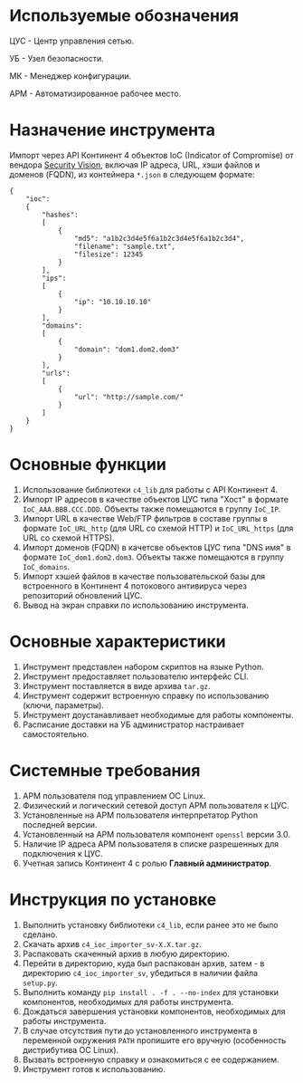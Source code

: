 # Используемые обозначения

ЦУС - Центр управления сетью.

УБ - Узел безопасности.

МК - Менеджер конфигурации.

АРМ - Автоматизированное рабочее место.

# Назначение инструмента

Импорт через API Континент 4 объектов IoC (Indicator of Compromise) от вендора [Security Vision](https://www.securityvision.ru/), включая IP адреса, URL, хэши файлов и доменов (FQDN), из контейнера `*.json` в следующем формате:

```
{
	"ioc":
	{
		"hashes":
		[
			{
				"md5": "a1b2c3d4e5f6a1b2c3d4e5f6a1b2c3d4",
				"filename": "sample.txt",
				"filesize": 12345
			}
		],
		"ips":
		[
			{
				"ip": "10.10.10.10"
			}
		],
		"domains":
		[
			{
				"domain": "dom1.dom2.dom3"
			}
		],
		"urls":
		[
			{
				"url": "http://sample.com/"
			}
		]
	}
}
```

# Основные функции

1. Использование библиотеки `c4_lib` для работы с API Континент 4.
2. Импорт IP адресов в качестве объектов ЦУС типа "Хост" в формате `IoC_AAA.BBB.CCC.DDD`. Объекты также помещаются в группу `IoC_IP`.
3. Импорт URL в качестве Web/FTP фильтров в составе группы в формате `IoC_URL_http` (для URL со схемой HTTP) и `IoC_URL_https` (для URL со схемой HTTPS).
4. Импорт доменов (FQDN) в качетсве объектов ЦУС типа "DNS имя" в формате `IoC_dom1.dom2.dom3`. Объекты также помещаются в группу `IoC_domains`.
5. Импорт хэшей файлов в качестве пользовательской базы для встроенного в Континент 4 потокового антивируса через репозиторий обновлений ЦУС.
6. Вывод на экран справки по использованию инструмента.

# Основные характеристики

1. Инструмент представлен набором скриптов на языке Python.
2. Инструмент предоставляет пользователю интерфейс CLI.
3. Инструмент поставляется в виде архива `tar.gz`.
4. Инструмент содержит встроенную справку по использованию (ключи, параметры).
5. Инструмент доустанавливает необходимые для работы компоненты.
6. Расписание доставки на УБ администратор настраивает самостоятельно.

# Системные требования

1. АРМ пользователя под управлением ОС Linux.
2. Физический и логический сетевой доступ АРМ пользователя к ЦУС.
3. Установленные на АРМ пользователя интерпретатор Python последней версии.
4. Установленный на АРМ пользователя компонент `openssl` версии 3.0.
5. Наличие IP адреса АРМ пользователя в списке разрешенных для подключения к ЦУС.
6. Учетная запись Континент 4 с ролью **Главный администратор**.

# Инструкция по установке

1. Выполнить установку библиотеки `c4_lib`, если ранее это не было сделано.
2. Скачать архив `c4_ioc_importer_sv-X.X.tar.gz`.
3. Распаковать скаченный архив в любую директорию.
4. Перейти в директорию, куда был распакован архив, затем - в директорию `c4_ioc_importer_sv`, убедиться в наличии файла `setup.py`.
5. Выполнить команду `pip install . -f . --no-index` для установки компонентов, необходимых для работы инструмента.
6. Дождаться завершения установки компонентов, необходимых для работы инструмента.
7. В случае отсутствия пути до установленного инструмента в переменной окружения `PATH` пропишите его вручную (особенность дистрибутива ОС Linux).
8. Вызвать встроенную справку и ознакомиться с ее содержанием.
9. Инструмент готов к использованию.
